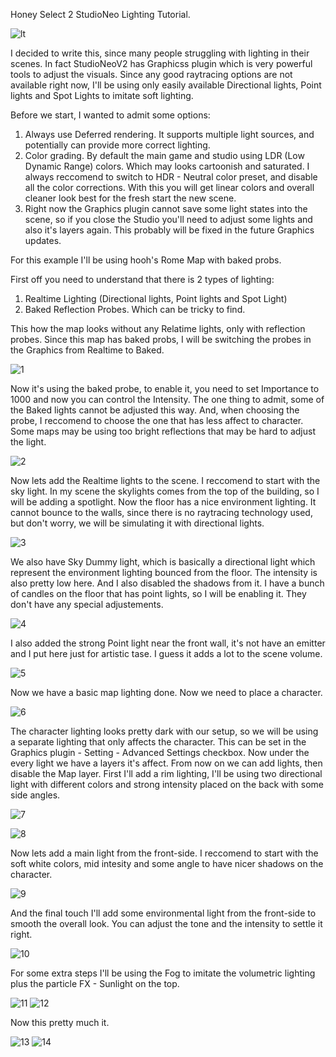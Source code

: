 Honey Select 2 StudioNeo Lighting Tutorial.

![lt](https://github.com/Hanmen-lab/HS2-AI-ASE-Shaders/blob/master/Docs/lt_final.gif)

I decided to write this, since many people struggling with lighting in their scenes.
In fact StudioNeoV2 has Graphicss plugin which is very powerful tools to adjust the visuals.
Since any good raytracing options are not available right now, I'll be using only easily available Directional lights, Point lights and Spot Lights to imitate soft lighting.

Before we start, I wanted to admit some options:
1. Always use Deferred rendering. It supports multiple light sources, and potentially can provide more correct lighting.
2. Color grading. By default the main game and studio using LDR (Low Dynamic Range) colors. Which may looks cartoonish and saturated. 
I always reccomend to switch to HDR - Neutral color preset, and disable all the color corrections. 
With this you will get linear colors and overall cleaner look best for the fresh start the new scene.
3. Right now the Graphics plugin cannot save some light states into the scene, so if you close the Studio you'll need to adjust some lights and also it's layers again. This probably will be fixed in the future Graphics updates.

For this example I'll be using hooh's Rome Map with baked probs.

First off you need to understand that there is 2 types of lighting:
1. Realtime Lighting (Directional lights, Point lights and Spot Light)
2. Baked Reflection Probes. Which can be tricky to find.

This how the map looks without any Relatime lights, only with reflection probes. Since this map has baked probs, I will be switching the probes in the Graphics from Realtime to Baked.

![1](https://github.com/Hanmen-lab/HS2-AI-ASE-Shaders/blob/master/Docs/lt_01.jpg)

Now it's using the baked probe, to enable it, you need to set Importance to 1000 and now you can control the Intensity. 
The one thing to admit, some of the Baked lights cannot be adjusted this way. And, when choosing the probe, I reccomend to choose the one that has less affect to character. 
Some maps may be using too bright reflections that may be hard to adjust the light.

![2](https://github.com/Hanmen-lab/HS2-AI-ASE-Shaders/blob/master/Docs/lt_02.jpg)

Now lets add the Realtime lights to the scene. I reccomend to start with the sky light. In my scene the skylights comes from the top of the building, so I will be adding a spotlight.
Now the floor has a nice environment lighting. It cannot bounce to the walls, since there is no raytracing technology used, but don't worry, 
we will be simulating it with directional lights.

![3](https://github.com/Hanmen-lab/HS2-AI-ASE-Shaders/blob/master/Docs/lt_03.jpg)


We also have Sky Dummy light, which is basically a directional light which represent the environment lighting bounced from the floor. The intensity is also pretty low here. 
And I also disabled the shadows from it. I have a bunch of candles on the floor that has point lights, so I will be enabling it. They don't have any special adjustements.

![4](https://github.com/Hanmen-lab/HS2-AI-ASE-Shaders/blob/master/Docs/lt_04.jpg)

I also added the strong Point light near the front wall, it's not have an emitter and I put here just for artistic tase. I guess it adds a lot to the scene volume.

![5](https://github.com/Hanmen-lab/HS2-AI-ASE-Shaders/blob/master/Docs/lt_05.jpg)

Now we have a basic map lighting done. Now we need to place a character.

![6](https://github.com/Hanmen-lab/HS2-AI-ASE-Shaders/blob/master/Docs/lt_06.jpg)

The character lighting looks pretty dark with our setup, so we will be using a separate lighting that only affects the character. This can be set in the Graphics plugin - Setting - Advanced Settings checkbox. Now under the every light we have a layers it's affect. From now on we can add lights, then disable the Map layer.
First I'll add a rim lighting, I'll be using two directional light with different colors and strong intensity placed on the back with some side angles.

![7](https://github.com/Hanmen-lab/HS2-AI-ASE-Shaders/blob/master/Docs/lt_07.jpg)

![8](https://github.com/Hanmen-lab/HS2-AI-ASE-Shaders/blob/master/Docs/lt_08.jpg)

Now lets add a main light from the front-side. I reccomend to start with the soft white colors, mid intesity and some angle to have nicer shadows on the character.

![9](https://github.com/Hanmen-lab/HS2-AI-ASE-Shaders/blob/master/Docs/lt_09.jpg)

And the final touch I'll add some environmental light from the front-side to smooth the overall look. You can adjust the tone and the intensity to settle it right.

![10](https://github.com/Hanmen-lab/HS2-AI-ASE-Shaders/blob/master/Docs/lt_10.jpg)

For some extra steps I'll be using the Fog to imitate the volumetric lighting plus the particle FX - Sunlight on the top.

![11](https://github.com/Hanmen-lab/HS2-AI-ASE-Shaders/blob/master/Docs/lt_11.jpg)
![12](https://github.com/Hanmen-lab/HS2-AI-ASE-Shaders/blob/master/Docs/lt_12.jpg)

Now this pretty much it.

![13](https://github.com/Hanmen-lab/HS2-AI-ASE-Shaders/blob/master/Docs/lt_13.jpg)
![14](https://github.com/Hanmen-lab/HS2-AI-ASE-Shaders/blob/master/Docs/lt_14.jpg)
